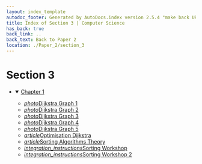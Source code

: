 ```yaml
---
layout: index_template
autodoc_footer: Generated by AutoDocs.index version 2.5.4 "make back URLs relative" ⓒ Starwort, 2020
title: Index of Section 3 | Computer Science
has_back: true
back_link: ..
back_text: Back to Paper 2
location: ./Paper_2/section_3
---
```


# **Section 3**

- <details open><summary><a href='./chapter_1'>Chapter 1</a></summary>

  - <a href='./chapter_1/dijkstra_graph_1.png'><i title='PNG file' class="material-icons">photo</i>Dijkstra Graph 1</a>
  - <a href='./chapter_1/dijkstra_graph_2.png'><i title='PNG file' class="material-icons">photo</i>Dijkstra Graph 2</a>
  - <a href='./chapter_1/dijkstra_graph_3.png'><i title='PNG file' class="material-icons">photo</i>Dijkstra Graph 3</a>
  - <a href='./chapter_1/dijkstra_graph_4.png'><i title='PNG file' class="material-icons">photo</i>Dijkstra Graph 4</a>
  - <a href='./chapter_1/dijkstra_graph_5.png'><i title='PNG file' class="material-icons">photo</i>Dijkstra Graph 5</a>
  - <a href='./chapter_1/optimisation_dijkstra.html'><i title='MD file' class="material-icons">article</i>Optimisation Dijkstra</a>
  - <a href='./chapter_1/sorting_algorithms_theory.html'><i title='MD file' class="material-icons">article</i>Sorting Algorithms Theory</a>
  - <a href='./chapter_1/sorting_workshop.ipynb'><i title='IPYNB file' class="material-icons">integration_instructions</i>Sorting Workshop</a>
  - <a href='./chapter_1/sorting_workshop_2.ipynb'><i title='IPYNB file' class="material-icons">integration_instructions</i>Sorting Workshop 2</a>

  </details>
